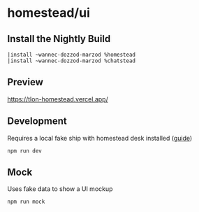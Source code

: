 # homestead/ui

## Install the Nightly Build

```
|install ~wannec-dozzod-marzod %homestead
|install ~wannec-dozzod-marzod %chatstead
```

## Preview

https://tlon-homestead.vercel.app/

## Development

Requires a local fake ship with homestead desk installed ([guide](./DEVELOPMENT.md))

```
npm run dev
```

## Mock

Uses fake data to show a UI mockup

```
npm run mock
```
